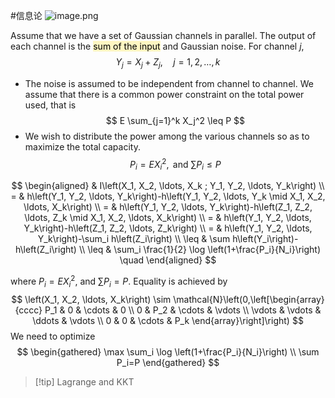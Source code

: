 #信息论 
![image.png](https://obsidian-1317758465.cos.ap-shanghai.myqcloud.com/images/20230425234730.png)

Assume that we have a set of Gaussian channels in parallel. The output of each channel is the <mark style="background: #FFF3A3A6;">sum of the input</mark> and Gaussian noise. For channel $j$,
$$
Y_j=X_j+Z_j, \quad j=1,2, \ldots, k
$$
- The noise is assumed to be independent from channel to channel. We assume that there is a common power constraint on the total power used, that is
$$
E \sum_{j=1}^k X_j^2 \leq P
$$
- We wish to distribute the power among the various channels so as to maximize the total capacity.
$$
P_i=E X_i^2, \text { and } \sum P_i \leq P
$$

$$
\begin{aligned}
& I\left(X_1, X_2, \ldots, X_k ; Y_1, Y_2, \ldots, Y_k\right) \\
= & h\left(Y_1, Y_2, \ldots, Y_k\right)-h\left(Y_1, Y_2, \ldots, Y_k \mid X_1, X_2, \ldots, X_k\right) \\
= & h\left(Y_1, Y_2, \ldots, Y_k\right)-h\left(Z_1, Z_2, \ldots, Z_k \mid X_1, X_2, \ldots, X_k\right) \\
= & h\left(Y_1, Y_2, \ldots, Y_k\right)-h\left(Z_1, Z_2, \ldots, Z_k\right) \\
= & h\left(Y_1, Y_2, \ldots, Y_k\right)-\sum_i h\left(Z_i\right) \\
\leq & \sum h\left(Y_i\right)-h\left(Z_i\right) \\
\leq & \sum_i \frac{1}{2} \log \left(1+\frac{P_i}{N_i}\right) \quad 
\end{aligned}
$$

where $P_i=E X_i^2$, and $\sum P_i=P$. Equality is achieved by
$$
\left(X_1, X_2, \ldots, X_k\right) \sim \mathcal{N}\left(0,\left[\begin{array}{cccc}
P_1 & 0 & \cdots & 0 \\
0 & P_2 & \cdots & \vdots \\
\vdots & \vdots & \ddots & \vdots \\
0 & 0 & \cdots & P_k
\end{array}\right]\right)
$$
We need to optimize
$$
\begin{gathered}
\max \sum_i \log \left(1+\frac{P_i}{N_i}\right) \\
\sum P_i=P
\end{gathered}
$$

>[!tip] Lagrange and KKT